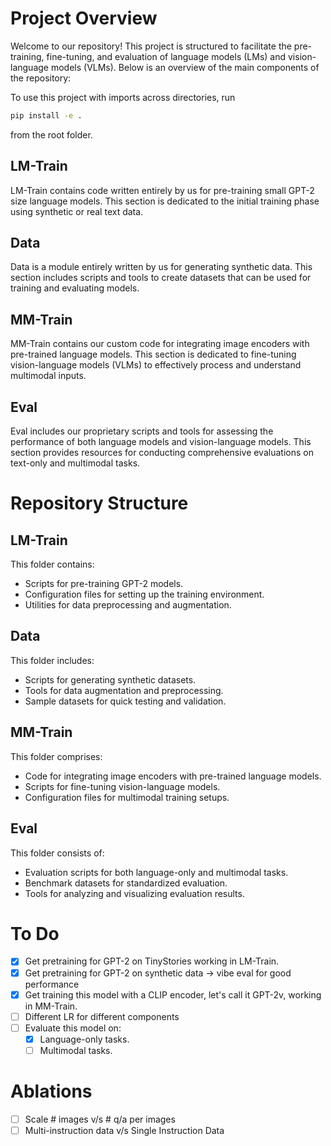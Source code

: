 # Project Overview

Welcome to our repository! This project is structured to facilitate the pre-training, fine-tuning, and evaluation of language models (LMs) and vision-language models (VLMs). Below is an overview of the main components of the repository:

To use this project with imports across directories, run
```bash 
pip install -e . 
```
from the root folder. 

## LM-Train
LM-Train contains code written entirely by us for pre-training small GPT-2 size language models. This section is dedicated to the initial training phase using synthetic or real text data.

## Data
Data is a module entirely written by us for generating synthetic data. This section includes scripts and tools to create datasets that can be used for training and evaluating models.

## MM-Train
MM-Train contains our custom code for integrating image encoders with pre-trained language models. This section is dedicated to fine-tuning vision-language models (VLMs) to effectively process and understand multimodal inputs.

## Eval
Eval includes our proprietary scripts and tools for assessing the performance of both language models and vision-language models. This section provides resources for conducting comprehensive evaluations on text-only and multimodal tasks.

# Repository Structure

## LM-Train
This folder contains:
- Scripts for pre-training GPT-2 models.
- Configuration files for setting up the training environment.
- Utilities for data preprocessing and augmentation.

## Data
This folder includes:
- Scripts for generating synthetic datasets.
- Tools for data augmentation and preprocessing.
- Sample datasets for quick testing and validation.

## MM-Train
This folder comprises:
- Code for integrating image encoders with pre-trained language models.
- Scripts for fine-tuning vision-language models.
- Configuration files for multimodal training setups.

## Eval
This folder consists of:
- Evaluation scripts for both language-only and multimodal tasks.
- Benchmark datasets for standardized evaluation.
- Tools for analyzing and visualizing evaluation results.

# To Do
- [x] Get pretraining for GPT-2 on TinyStories working in LM-Train.
- [x] Get pretraining for GPT-2 on synthetic data -> vibe eval for good performance
- [x] Get training this model with a CLIP encoder, let's call it GPT-2v, working in MM-Train.
- [ ] Different LR for different components
- [ ] Evaluate this model on:
    - [x] Language-only tasks.
    - [ ] Multimodal tasks.

# Ablations
- [ ] Scale # images v/s # q/a per images
- [ ] Multi-instruction data v/s Single Instruction Data
